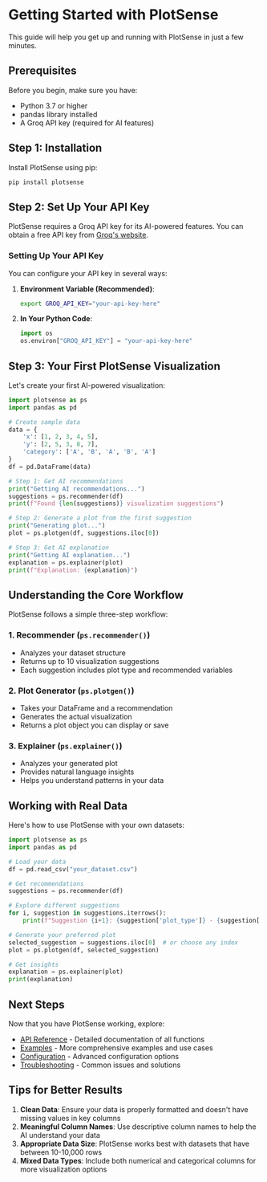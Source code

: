 # Getting Started with PlotSense

This guide will help you get up and running with PlotSense in just a few minutes.

## Prerequisites

Before you begin, make sure you have:
- Python 3.7 or higher
- pandas library installed
- A Groq API key (required for AI features)

## Step 1: Installation

Install PlotSense using pip:

```bash
pip install plotsense
```

## Step 2: Set Up Your API Key

PlotSense requires a Groq API key for its AI-powered features. You can obtain a free API key from [Groq's website](https://console.groq.com).

### Setting Up Your API Key

You can configure your API key in several ways:

1. **Environment Variable (Recommended)**:
   ```bash
   export GROQ_API_KEY="your-api-key-here"
   ```

2. **In Your Python Code**:
   ```python
   import os
   os.environ["GROQ_API_KEY"] = "your-api-key-here"
   ```

## Step 3: Your First PlotSense Visualization

Let's create your first AI-powered visualization:

```python
import plotsense as ps
import pandas as pd

# Create sample data
data = {
    'x': [1, 2, 3, 4, 5],
    'y': [2, 5, 3, 8, 7],
    'category': ['A', 'B', 'A', 'B', 'A']
}
df = pd.DataFrame(data)

# Step 1: Get AI recommendations
print("Getting AI recommendations...")
suggestions = ps.recommender(df)
print(f"Found {len(suggestions)} visualization suggestions")

# Step 2: Generate a plot from the first suggestion
print("Generating plot...")
plot = ps.plotgen(df, suggestions.iloc[0])

# Step 3: Get AI explanation
print("Getting AI explanation...")
explanation = ps.explainer(plot)
print(f"Explanation: {explanation}")
```

## Understanding the Core Workflow

PlotSense follows a simple three-step workflow:

### 1. **Recommender** (`ps.recommender()`)
- Analyzes your dataset structure
- Returns up to 10 visualization suggestions
- Each suggestion includes plot type and recommended variables

### 2. **Plot Generator** (`ps.plotgen()`)
- Takes your DataFrame and a recommendation
- Generates the actual visualization
- Returns a plot object you can display or save

### 3. **Explainer** (`ps.explainer()`)
- Analyzes your generated plot
- Provides natural language insights
- Helps you understand patterns in your data

## Working with Real Data

Here's how to use PlotSense with your own datasets:

```python
import plotsense as ps
import pandas as pd

# Load your data
df = pd.read_csv("your_dataset.csv")

# Get recommendations
suggestions = ps.recommender(df)

# Explore different suggestions
for i, suggestion in suggestions.iterrows():
    print(f"Suggestion {i+1}: {suggestion['plot_type']} - {suggestion['description']}")

# Generate your preferred plot
selected_suggestion = suggestions.iloc[0]  # or choose any index
plot = ps.plotgen(df, selected_suggestion)

# Get insights
explanation = ps.explainer(plot)
print(explanation)
```

## Next Steps

Now that you have PlotSense working, explore:

- [API Reference](api-reference.md) - Detailed documentation of all functions
- [Examples](examples.md) - More comprehensive examples and use cases
- [Configuration](configuration.md) - Advanced configuration options
- [Troubleshooting](troubleshooting.md) - Common issues and solutions

## Tips for Better Results

1. **Clean Data**: Ensure your data is properly formatted and doesn't have missing values in key columns
2. **Meaningful Column Names**: Use descriptive column names to help the AI understand your data
3. **Appropriate Data Size**: PlotSense works best with datasets that have between 10-10,000 rows
4. **Mixed Data Types**: Include both numerical and categorical columns for more visualization options